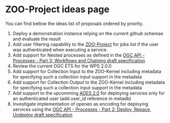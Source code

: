 # ZOO-Project ideas page

You can find bellow the ideas list of proposals ordered by priority.

1. Deploy a demonstration instance relying on the current github schemas and evaluate the result
2. Add user filtering capability to the [ZOO-Project](http://www.zoo-project.org) for jobs list if the user was authenticated when executing a service.
3. Add support for Nested processes as defined in the [OGC API - Processes - Part 3: Workflows and Chaining draft specification](https://docs.ogc.org/DRAFTS/21-009.html#_955cd70b-465e-4214-8dbe-58235c197553)
4. Review the current OGC ETS for the WPS 2.0.0
5. Add support for Collection Input to the ZOO-Kernel including metadata for specifying such a collection input support in the metadata
6. Add support for Collection Output to the ZOO-Kernel including metadata for specifying such a collection input support in the metadata
7. Add support to the upcomming [ADES 2.0](https://github.com/EOEPCA/proc-ades-dev) for deploying services only for an authenticated user (add user_id reference in metadb)
8. Investigate implementation of openeo as encoding for deploying services using the [OGC API - Processes - Part 2: Deploy, Repace, Undeploy draft specification](https://docs.ogc.org/DRAFTS/20-044.html)


